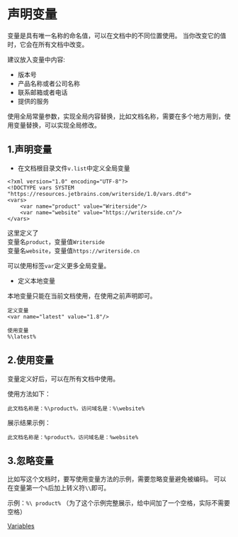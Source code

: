 # 声明变量

变量是具有唯一名称的命名值，可以在文档中的不同位置使用。
当你改变它的值时，它会在所有文档中改变。


建议放入变量中内容:
- 版本号
- 产品名称或者公司名称
- 联系邮箱或者电话
- 提供的服务


使用全局常量参数，实现全局内容替换，比如文档名称，需要在多个地方用到，使用变量替换，可以实现全局修改。


## 1.声明变量

- 在文档根目录文件`v.list`中定义全局变量
```
<?xml version="1.0" encoding="UTF-8"?>
<!DOCTYPE vars SYSTEM "https://resources.jetbrains.com/writerside/1.0/vars.dtd">
<vars>
    <var name="product" value="Writerside"/>
    <var name="website" value="https://writerside.cn"/>
</vars>

```
这里定义了  
变量名`product`，变量值`Writerside`    
变量名`website`，变量值`https://writerside.cn`    

可以使用标签`var`定义更多全局变量。

- 定义本地变量

本地变量只能在当前文档使用，在使用之前声明即可。
```
定义变量
<var name="latest" value="1.8"/>

使用变量
%\latest%

```



## 2.使用变量

变量定义好后，可以在所有文档中使用。

使用方法如下：
```
此文档名称是：%\product%，访问域名是：%\website%
```

展示结果示例：  
```
此文档名称是：%product%，访问域名是：%website%
```

## 3.忽略变量

比如写这个文档时，要写使用变量方法的示例，需要忽略变量避免被编码。 可以在变量第一个`%`后加上转义符`\\`即可。    

示例：`%\ product%`  （为了这个示例完整展示，给中间加了一个空格，实际不需要空格）




<seealso>
    <category ref="wrs">
        <a href="https://www.jetbrains.com/help/writerside/variables.html">Variables</a>
    </category>
</seealso>
